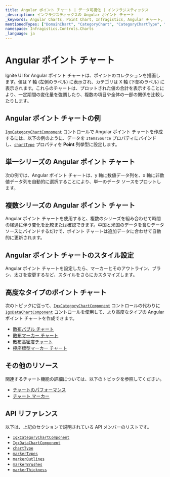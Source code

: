 ```yaml
---
title: Angular ポイント チャート | データ可視化 | インフラジスティックス
_description: インフラジスティックスの Angular ポイント チャート
_keywords: Angular Charts, Point Chart, Infragistics, Angular チャート, ポイント チャート, インフラジスティックス
mentionedTypes: ["DomainChart", "CategoryChart", "CategoryChartType", "Legend", "Series"]
namespace: Infragistics.Controls.Charts
_language: ja
---
```


# Angular ポイント チャート

Ignite UI for Angular ポイント チャートは、ポイントのコレクションを描画します。値は Y 軸 (左側のラベル) に表示され、カテゴリは X 軸 (下部のラベル) に表示されます。これらのチャートは、プロットされた値の合計を表示することにより、一定期間の変化量を強調したり、複数の項目や全体の一部の関係を比較したりします。

## Angular ポイント チャートの例

[`IgxCategoryChartComponent`]({environment:dvApiBaseUrl}/products/ignite-ui-angular/api/docs/typescript/latest/classes/igniteui_angular_charts.igxcategorychartcomponent.html) コントロールで Angular  ポイント チャートを作成するには、以下の例のように、データを `ItemsSource` プロパティにバインドし、[`chartType`]({environment:dvApiBaseUrl}/products/ignite-ui-angular/api/docs/typescript/latest/classes/igniteui_angular_charts.igxcategorychartcomponent.html#chartType) プロパティを **Point** 列挙型に設定します。

<code-view style="height: 600px" alt="Angular ポイント チャートの例"
           data-demos-base-url="{environment:dvDemosBaseUrl}"
                    iframe-src="{environment:dvDemosBaseUrl}/charts/category-chart/point-chart-multiple-sources"
                                                 github-src="charts/category-chart/point-chart-multiple-sources">
</code-view>


<div class="divider--half"></div>

## 単一シリーズの Angular ポイント チャート

次の例では、Angular ポイント チャートは、y 軸に数値データ列を、x 軸に非数値データ列を自動的に選択することにより、単一のデータ ソースをプロットします。

<code-view style="height: 600px" alt="単一シリーズの Angular ポイント チャート"
           data-demos-base-url="{environment:dvDemosBaseUrl}"
                    iframe-src="{environment:dvDemosBaseUrl}/charts/category-chart/point-chart-single-source"
                                                 github-src="charts/category-chart/point-chart-single-source">
</code-view>


<div class="divider--half"></div>

## 複数シリーズの Angular ポイント チャート

Angular ポイント チャートを使用すると、複数のシリーズを組み合わせて時間の経過に伴う変化を比較または確認できます。中国と米国のデータを含むデータ ソースにバインドするだけで、ポイント チャートは追加データに合わせて自動的に更新されます。

<code-view style="height: 600px" alt="複数シリーズの Angular ポイント チャート"
           data-demos-base-url="{environment:dvDemosBaseUrl}"
                    iframe-src="{environment:dvDemosBaseUrl}/charts/category-chart/point-chart-multiple-sources"
                                                 github-src="charts/category-chart/point-chart-multiple-sources">
</code-view>


<div class="divider--half"></div>

## Angular ポイント チャートのスタイル設定

Angular ポイント チャートを設定したら、マーカーとそのアウトライン、ブラシ、太さを変更するなど、スタイルをさらにカスタマイズします。

<code-view style="height: 600px" alt="Angular ポイント チャートのスタイル設定"
           data-demos-base-url="{environment:dvDemosBaseUrl}"
                    iframe-src="{environment:dvDemosBaseUrl}/charts/category-chart/point-chart-styling"
                                                 github-src="charts/category-chart/point-chart-styling">
</code-view>


<div class="divider--half"></div>

## 高度なタイプのポイント チャート

次のトピックに従って、[`IgxCategoryChartComponent`]({environment:dvApiBaseUrl}/products/ignite-ui-angular/api/docs/typescript/latest/classes/igniteui_angular_charts.igxcategorychartcomponent.html) コントロールの代わりに [`IgxDataChartComponent`]({environment:dvApiBaseUrl}/products/ignite-ui-angular/api/docs/typescript/latest/classes/igniteui_angular_charts.igxdatachartcomponent.html) コントロールを使用して、より高度なタイプの Angular ポイント チャートを作成できます。

*   [散布バブル チャート](bubble-chart.md)
*   [散布マーカー チャート](scatter-chart.md#angular-散布マーカー-チャート)
*   [散布高密度チャート](scatter-chart.md#angular-散布高密度チャート)
*   [極座標型マーカー チャート](polar-chart.md#angular-極座標型マーカー-チャート)

## その他のリソース

関連するチャート機能の詳細については、以下のトピックを参照してください。

*   [チャートのパフォーマンス](../features/chart-performance.md)
*   [チャート マーカー](../features/chart-markers.md)

## API リファレンス

以下は、上記のセクションで説明されている API メンバーのリストです。

*   [`IgxCategoryChartComponent`]({environment:dvApiBaseUrl}/products/ignite-ui-angular/api/docs/typescript/latest/classes/igniteui_angular_charts.igxcategorychartcomponent.html)
*   [`IgxDataChartComponent`]({environment:dvApiBaseUrl}/products/ignite-ui-angular/api/docs/typescript/latest/classes/igniteui_angular_charts.igxdatachartcomponent.html)
*   [`chartType`]({environment:dvApiBaseUrl}/products/ignite-ui-angular/api/docs/typescript/latest/classes/igniteui_angular_charts.igxcategorychartcomponent.html#chartType)
*   [`markerTypes`]({environment:dvApiBaseUrl}/products/ignite-ui-angular/api/docs/typescript/latest/classes/igniteui_angular_charts.igxdomainchartcomponent.html#markerTypes)
*   [`markerOutlines`]({environment:dvApiBaseUrl}/products/ignite-ui-angular/api/docs/typescript/latest/classes/igniteui_angular_charts.igxdomainchartcomponent.html#markerOutlines)
*   [`markerBrushes`]({environment:dvApiBaseUrl}/products/ignite-ui-angular/api/docs/typescript/latest/classes/igniteui_angular_charts.igxdomainchartcomponent.html#markerBrushes)
*   [`markerThickness`]({environment:dvApiBaseUrl}/products/ignite-ui-angular/api/docs/typescript/latest/classes/igniteui_angular_charts.igxdomainchartcomponent.html#markerThickness)
